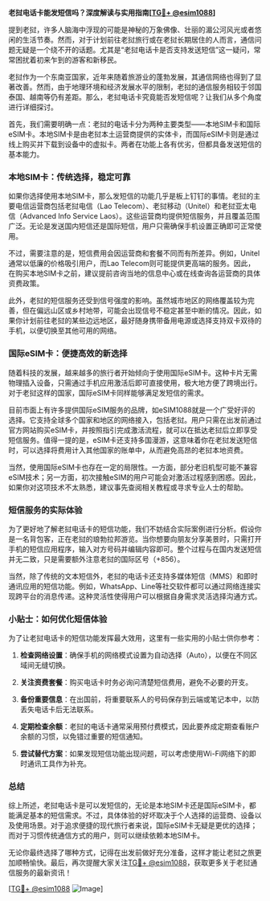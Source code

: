 **老挝电话卡能发短信吗？深度解读与实用指南[[TG💪+ @esim1088](https://t.me/s/esim1088)]**

提到老挝，许多人脑海中浮现的可能是神秘的万象佛像、壮丽的湄公河风光或者悠闲的生活节奏。然而，对于计划前往老挝旅行或在老挝长期居住的人而言，通信问题无疑是一个绕不开的话题。尤其是“老挝电话卡是否支持发送短信”这一疑问，常常困扰着初来乍到的游客和新移民。

老挝作为一个东南亚国家，近年来随着旅游业的蓬勃发展，其通信网络也得到了显著改善。然而，由于地理环境和经济发展水平的限制，老挝的通信服务相较于邻国泰国、越南等仍有差距。那么，老挝电话卡究竟能否发短信呢？让我们从多个角度进行详细探讨。

首先，我们需要明确一点：老挝的电话卡分为两种主要类型——本地SIM卡和国际eSIM卡。本地SIM卡是由老挝本土运营商提供的实体卡，而国际eSIM卡则是通过线上购买并下载到设备中的虚拟卡。两者在功能上各有优劣，但都具备发送短信的基本能力。

### 本地SIM卡：传统选择，稳定可靠

如果你选择使用本地SIM卡，那么发短信的功能几乎是板上钉钉的事情。老挝的主要电信运营商包括老挝电信（Lao Telecom）、老挝移动（Unitel）和老挝亚太电信（Advanced Info Service Laos）。这些运营商均提供短信服务，并且覆盖范围广泛。无论是发送国内短信还是国际短信，用户只需确保手机设置正确即可正常使用。

不过，需要注意的是，短信费用会因运营商和套餐不同而有所差异。例如，Unitel通常以低廉的价格吸引用户，而Lao Telecom则可能提供更高端的服务。因此，在购买本地SIM卡之前，建议提前咨询当地的信息中心或在线查询各运营商的具体资费政策。

此外，老挝的短信服务还受到信号强度的影响。虽然城市地区的网络覆盖较为完善，但在偏远山区或乡村地带，可能会出现信号不稳定甚至中断的情况。因此，如果你计划前往老挝的某些边远地区，最好随身携带备用电源或选择支持双卡双待的手机，以便切换至其他可用的网络。

### 国际eSIM卡：便捷高效的新选择

随着科技的发展，越来越多的旅行者开始倾向于使用国际eSIM卡。这种卡片无需物理插入设备，只需通过手机应用激活后即可直接使用，极大地方便了跨境出行。对于老挝这样的国家，国际eSIM卡同样能够满足发短信的需求。

目前市面上有许多提供国际eSIM服务的品牌，如eSIM1088就是一个广受好评的选择。它支持全球多个国家和地区的网络接入，包括老挝。用户只需在出发前通过官方网站购买eSIM卡，并按照指引完成激活流程，就可以在抵达老挝后立即享受短信服务。值得一提的是，eSIM卡还支持多国漫游，这意味着你在老挝发送短信时，可以选择将费用计入其他国家的账单中，从而避免高昂的老挝本地资费。

当然，使用国际eSIM卡也存在一定的局限性。一方面，部分老旧机型可能不兼容eSIM技术；另一方面，初次接触eSIM的用户可能会对激活过程感到困惑。因此，如果你对这项技术不太熟悉，建议事先查阅相关教程或寻求专业人士的帮助。

### 短信服务的实际体验

为了更好地了解老挝电话卡的短信功能，我们不妨结合实际案例进行分析。假设你是一名背包客，正在老挝的琅勃拉邦游览。当你想要向朋友分享美景时，只需打开手机的短信应用程序，输入对方号码并编辑内容即可。整个过程与在国内发送短信并无二致，只是需要额外注意老挝的国际区号（+856）。

当然，除了传统的文本短信外，老挝的电话卡还支持多媒体短信（MMS）和即时通讯应用的短信功能。例如，WhatsApp、Line等社交软件都可以通过网络连接实现跨平台的消息传递。这种灵活性使得用户可以根据自身需求灵活选择沟通方式。

### 小贴士：如何优化短信体验

为了让老挝电话卡的短信功能发挥最大效用，这里有一些实用的小贴士供你参考：

1. **检查网络设置**：确保手机的网络模式设置为自动选择（Auto），以便在不同区域间无缝切换。
   
2. **关注资费套餐**：购买电话卡时务必询问清楚短信费用，避免不必要的开支。

3. **备份重要信息**：在出国前，将重要联系人的号码保存到云端或笔记本中，以防丢失电话卡后无法联系。

4. **定期检查余额**：老挝的电话卡通常采用预付费模式，因此要养成定期查看账户余额的习惯，以免错过重要的短信通知。

5. **尝试替代方案**：如果发现短信功能出现问题，可以考虑使用Wi-Fi网络下的即时通讯工具作为补充。

### 总结

综上所述，老挝电话卡是可以发短信的，无论是本地SIM卡还是国际eSIM卡，都能满足基本的短信需求。不过，具体体验的好坏取决于个人选择的运营商、设备以及使用场景。对于追求便捷的现代旅行者来说，国际eSIM卡无疑是更优的选择；而对于习惯传统通信方式的用户，则可以继续依赖本地SIM卡。

无论你最终选择了哪种方式，记得在出发前做好充分准备，这样才能让老挝之旅更加顺畅愉快。最后，再次提醒大家关注[TG💪+ @esim1088](https://t.me/s/esim1088)，获取更多关于老挝通信服务的最新资讯！

[[TG💪+ @esim1088](https://t.me/s/esim1088) ![Image](https://i.postimg.cc/4NQfJmqS/Snipaste-2025-05-13-00-14-12.png)]